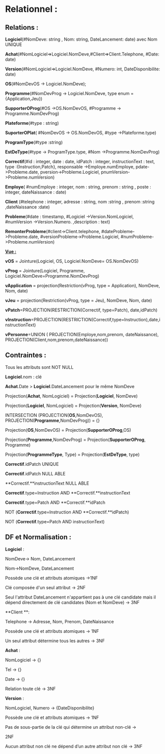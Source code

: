 # Relationnel :

## Relations :

**Logiciel**(#NomDeve: string , Nom: string, DateLancement: date) avec Nom UNIQUE

**Achat**(#NomLogiciel=>Logiciel.NomDeve,#Client=>Client.Telephone, #Date: date)

**Version**(#NomLogiciel=>Logiciel.NomDeve, #Numero: int, DateDisponibilite: date)

**OS**(#NomDevOS -> Logiciel.NomDeve);

**Programme**(#NomDevProg -> Logiciel.NomDeve, type enum = {Application,Jeu})

**SupporterOProg**(#OS ->OS.NomDevOS, #Programme -> Programme.NomDevProg)

**Plateforme**(#type : string)

**SuporterOPlat**( #NomDevOS -> OS.NomDevOS, #type ->Plateforme.type)

**ProgramType**(#type :string)

**EstDeType**(#type -> ProgramType.type, #Nom ->Programme.NomDevProg)

**Correctif**(#id : integer, date : date, idPatch : integer, instructionText : text, type :{Instruction,Patch}, responsable ->Employe.numEmploye, pdate->Probleme.date, pversion->Probleme.Logiciel, pnumVersion->Probleme.numVersion)

**Employe**( #numEmploye : integer, nom : string, prenom : string , poste : integer, dateNaissance : date)

**Client** (#telephone : integer, adresse : string, nom :string , prenom :string ,dateNaissance :date)

**Probleme**(#date : timestamp, #Logiciel ->Version.NomLogiciel, #numVersion ->Version.Numero. ,description : text)

**RemonterProbleme**(#client->Client.telephone, #dateProbleme->Probleme.date, #versionProbleme->Probleme.Logiciel, #numProbleme->Probleme.numVersion)

**<span style="text-decoration:underline;"><span style="text-decoration:underline;">Vue :</span>**

**vOS** = Jointure(Logiciel, OS, Logiciel.NomDeve= OS.NomDevOS)

**vProg** = Jointure(Logiciel, Programme, Logiciel.NomDeve=Programme.NomDevProg) 

**vApplication** = projection(Restriction(vProg, type = Application), NomDeve, Nom, date)

**vJeu** = projection(Restriction(vProg, type = Jeu), NomDeve, Nom, date)

**vPatch**=PROJECTION(RESTRICTION(Correctif, type=Patch), date,idPatch)

**vInstruction**=PROJECTION(RESTRICTION(Correctif,type=Instruction),date,instructionText)

**vPersonne**=UNION ( PROJECTION(Employe,nom,prenom, dateNaissance), PROJECTION(Client,nom,prenom,dateNaissance))

## Contraintes :

Tous les attributs sont NOT NULL

**Logiciel**.nom : clé

**Achat**.Date > **Logiciel**.DateLancement pour le même NomDeve

Projection(**Achat**, NomLogiciel) = Projection(**Logiciel**, NomDeve)

Projection(**Logiciel**, NomLogiciel) = Projection(**Version**, NomDeve)

INTERSECTION (PROJECTION(**OS**,NomDevOS), PROJECTION(**Programme**,NomDevProg)) = {}

Projection(**OS**,NomDevOS) = Projection(**SupporterOProg**,OS)

Projection(**Programme**,NomDevProg) = Projection(**SupporterOProg**, Programme)

Projection(**ProgrammeType**, Type) = Projection(**EstDeType**, type)

**Correctif**.idPatch UNIQUE

**Correctif**.idPatch NULL ABLE

**Correctif.**instructionText NULL ABLE

**Correctif**.type=Instruction AND **Correctif.**instructionText

**Correctif**.type=Patch AND **Correctif.**idPatch

NOT (**Correctif**.type=Instruction AND **Correctif.**idPatch)

NOT (**Correctif**.type=Patch AND instructionText)

## DF et Normalisation : 

**Logiciel** :

NomDeve-> Nom, DateLancement

Nom->NomDeve, DateLancement 

Possède une clé et attributs atomiques ->1NF 

Clé composée d'un seul attribut -> 2NF 


Seul l'attribut DateLancement n'appartient pas à une clé candidate mais il dépend directement de clé candidates (Nom et NomDeve) -> 3NF

**Client **:

Telephone -> Adresse, Nom, Prenom, DateNaissance

	

Possède une clé et attributs atomiques -> 1NF

Un seul attribut détermine tous les autres -> 3NF

**Achat** :

NomLogiciel -> {} 

Tel -> {} 

Date -> {} 

Relation toute clé -> 3NF

**Version** : 

NomLogiciel, Numero  ->  {DateDisponibilite} 

Possède une clé et attributs atomiques -> 1NF

Pas de sous-partie de la clé qui détermine un attribut non-clé -> 

2NF

Aucun attribut non clé ne dépend d’un autre attribut non clé -> 3NF

